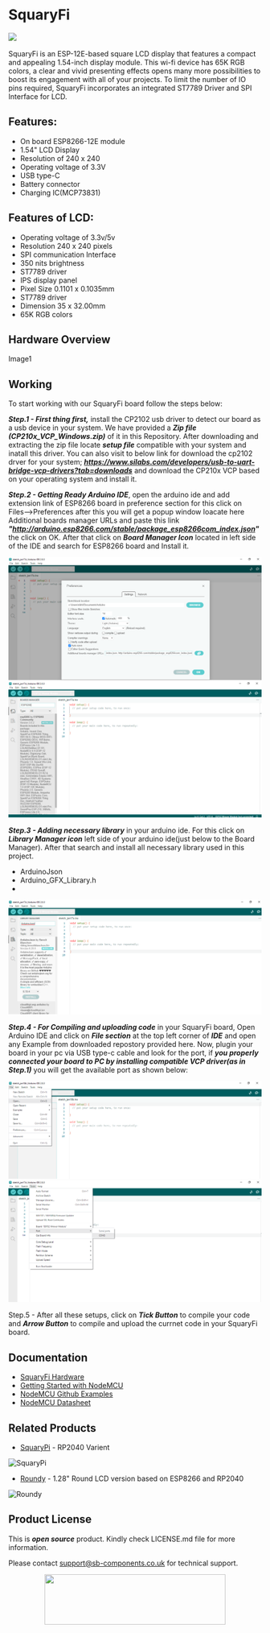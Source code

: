 # SquaryFi

<img src ="https://cdn.shopify.com/s/files/1/1217/2104/products/2_12d19ffa-bcda-47bf-8ea9-bb76fc40aee3.png?v=1670307456&width=400" />

SquaryFi is an ESP-12E-based square LCD display that features a compact and appealing 1.54-inch display module. This wi-fi device has 65K RGB colors, a clear and vivid presenting effects opens many more possibilities to boost its engagement with all of your projects. To limit the number of IO pins required, SquaryFi incorporates an integrated ST7789 Driver and SPI Interface for LCD.

## Features:

* On board ESP8266-12E module
* 1.54" LCD Display
* Resolution of 240 x 240
* Operating voltage of 3.3V
* USB type-C
* Battery connector
* Charging IC(MCP73831)

## Features of LCD:

* Operating voltage of 3.3v/5v
* Resolution 240 x 240 pixels
* SPI communication Interface
* 350 nits brightness
* ST7789 driver
* IPS display panel
* Pixel Size 0.1101 x 0.1035mm
* ST7789 driver
* Dimension 35 x 32.00mm
* 65K RGB colors

## Hardware Overview

Image1


## Working

To start working with our SquaryFi board follow the steps below:

***Step.1 - First thing first,*** install the CP2102 usb driver to detect our board as a usb device in your system. We have provided a ***Zip file (CP210x_VCP_Windows.zip)*** of it in this Repository. After downloading and extracting the zip file locate ***setup file*** compatible with your system and inatall this driver. You can also visit to below link for download the cp2102 drver for your system; ***https://www.silabs.com/developers/usb-to-uart-bridge-vcp-drivers?tab=downloads*** and download the CP210x VCP based on your operating system and install it.

***Step.2 - Getting Ready Arduino IDE***, open the arduino ide and add extension link of ESP8266 board in preference section for this click on Files-->Preferences after this you will get a popup window loacate here Additional boards manager URLs and paste this link ***"http://arduino.esp8266.com/stable/package_esp8266com_index.json"*** the click on OK. After that click on ***Board Manager Icon*** located in left side of the IDE and search for ESP8266 board and Install it.

<img src ="https://github.com/sbcshop/SquaryFi-Software/blob/main/images/Scr1.png" />

<img src ="https://github.com/sbcshop/SquaryFi-Software/blob/main/images/Scr2.png" />

***Step.3 - Adding necessary library*** in your arduino ide. For this click on ***Library Manager icon*** left side of your arduino ide(just below to the Board Manager). After that search and install all necessary library used in this project.


* ArduinoJson 
* Arduino_GFX_Library.h
*

<img src ="https://github.com/sbcshop/SquaryFi-Software/blob/main/images/Scr3.png" />

***Step.4 - For Compiling and uploading code*** in your SquaryFi board, Open Arduino IDE and click on ***File section*** at the top left corner of ***IDE*** and open any Example from downloaded repostory  provided here. Now, plugin your board in your pc via USB type-c cable and look for the port, if ***you properly connected your board to PC by installing compatible VCP driver(as in Step.1)*** you will get the available port as shown below:

<img src ="https://github.com/sbcshop/SquaryFi-Software/blob/main/images/Scr5.png" />

<img src ="https://github.com/sbcshop/SquaryFi-Software/blob/main/images/Scr4.png" />


Step.5 - After all these setups, click on ***Tick Button*** to compile your code and ***Arrow Button*** to compile and upload the currnet code in your SquaryFi board. 


## Documentation

* [SquaryFi Hardware](https://github.com/sbcshop/SquaryFi-Hardware)
* [Getting Started with NodeMCU](http://www.nodemcu.com/index_en.html)
* [NodeMCU Github Examples](https://github.com/orgs/nodemcu/repositories)
* [NodeMCU Datasheet](https://www.espressif.com/sites/default/files/documentation/0a-esp8266ex_datasheet_en.pdf)

## Related Products

* [SquaryPi](https://shop.sb-components.co.uk/products/squary?variant=40443840921683) -  RP2040 Varient

 ![SquaryPi](https://cdn.shopify.com/s/files/1/1217/2104/products/1_5874b3b5-2a2f-453e-bf54-abbf2a26acb9.png?v=1670307456&width=300)
 
 * [Roundy](https://shop.sb-components.co.uk/products/roundy?variant=39785171681363) - 1.28" Round LCD version based on ESP8266 and RP2040
 
 ![Roundy](https://cdn.shopify.com/s/files/1/1217/2104/products/roundypi.png?v=1650457581&width=300)

## Product License

This is ***open source*** product. Kindly check LICENSE.md file for more information.

Please contact support@sb-components.co.uk for technical support.
<p align="center">
  <img width="360" height="100" src="https://cdn.shopify.com/s/files/1/1217/2104/files/Logo_sb_component_3.png?v=1666086771&width=300">
</p>


